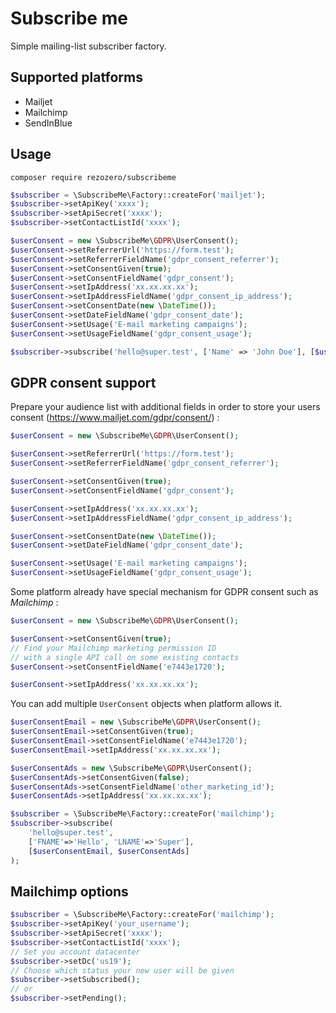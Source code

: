 # Subscribe me
Simple mailing-list subscriber factory.

## Supported platforms

- Mailjet
- Mailchimp
- SendInBlue

## Usage

```
composer require rezozero/subscribeme
```

```php
$subscriber = \SubscribeMe\Factory::createFor('mailjet');
$subscriber->setApiKey('xxxx');
$subscriber->setApiSecret('xxxx');
$subscriber->setContactListId('xxxx');

$userConsent = new \SubscribeMe\GDPR\UserConsent();
$userConsent->setReferrerUrl('https://form.test');
$userConsent->setReferrerFieldName('gdpr_consent_referrer');
$userConsent->setConsentGiven(true);
$userConsent->setConsentFieldName('gdpr_consent');
$userConsent->setIpAddress('xx.xx.xx.xx');
$userConsent->setIpAddressFieldName('gdpr_consent_ip_address');
$userConsent->setConsentDate(new \DateTime());
$userConsent->setDateFieldName('gdpr_consent_date');
$userConsent->setUsage('E-mail marketing campaigns');
$userConsent->setUsageFieldName('gdpr_consent_usage');

$subscriber->subscribe('hello@super.test', ['Name' => 'John Doe'], [$userConsent]);
```

## GDPR consent support

Prepare your audience list with additional fields in order to store your users consent (https://www.mailjet.com/gdpr/consent/) :

```php
$userConsent = new \SubscribeMe\GDPR\UserConsent();

$userConsent->setReferrerUrl('https://form.test');
$userConsent->setReferrerFieldName('gdpr_consent_referrer');

$userConsent->setConsentGiven(true);
$userConsent->setConsentFieldName('gdpr_consent');

$userConsent->setIpAddress('xx.xx.xx.xx');
$userConsent->setIpAddressFieldName('gdpr_consent_ip_address');

$userConsent->setConsentDate(new \DateTime());
$userConsent->setDateFieldName('gdpr_consent_date');

$userConsent->setUsage('E-mail marketing campaigns');
$userConsent->setUsageFieldName('gdpr_consent_usage');
```

Some platform already have special mechanism for GDPR consent such as *Mailchimp* : 

```php
$userConsent = new \SubscribeMe\GDPR\UserConsent();

$userConsent->setConsentGiven(true);
// Find your Mailchimp marketing permission ID 
// with a single API call on some existing contacts
$userConsent->setConsentFieldName('e7443e1720');

$userConsent->setIpAddress('xx.xx.xx.xx');
```

You can add multiple `UserConsent` objects when platform allows it.

```php
$userConsentEmail = new \SubscribeMe\GDPR\UserConsent();
$userConsentEmail->setConsentGiven(true);
$userConsentEmail->setConsentFieldName('e7443e1720');
$userConsentEmail->setIpAddress('xx.xx.xx.xx');

$userConsentAds = new \SubscribeMe\GDPR\UserConsent();
$userConsentAds->setConsentGiven(false);
$userConsentAds->setConsentFieldName('other_marketing_id');
$userConsentAds->setIpAddress('xx.xx.xx.xx');

$subscriber = \SubscribeMe\Factory::createFor('mailchimp');
$subscriber->subscribe(
    'hello@super.test', 
    ['FNAME'=>'Hello', 'LNAME'=>'Super'],
    [$userConsentEmail, $userConsentAds]
);
```

## Mailchimp options

```php
$subscriber = \SubscribeMe\Factory::createFor('mailchimp');
$subscriber->setApiKey('your_username');
$subscriber->setApiSecret('xxxx');
$subscriber->setContactListId('xxxx');
// Set you account datacenter
$subscriber->setDc('us19');
// Choose which status your new user will be given
$subscriber->setSubscribed();
// or
$subscriber->setPending();

```
